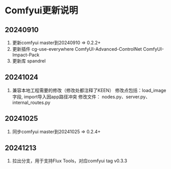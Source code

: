 # Comfyui更新说明

## 20240910
1. 更新comfyui master到20240910 => 0.2.2+
2. 更新插件 
cg-use-everywhere
ComfyUI-Advanced-ControlNet
ComfyUI-Impact-Pack
3. 更新库
spandrel

## 20241024
1. 兼容本地工程需要的修改（修改处都注释了KEEN）
   修改点包括：load_image字段, import导入因app路径冲突
   修改文件： nodes.py、server.py、internal_routes.py

## 20241025
1. 同步comfyui master到20241025 => 0.2.4+

## 20241213
1. 拉出分支，用于支持Flux Tools，对应comfyui tag v0.3.3
